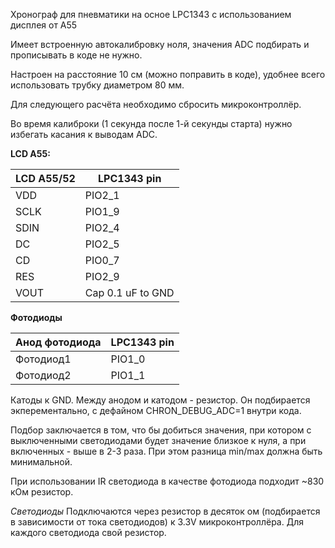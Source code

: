 Хронограф для пневматики на осное LPC1343 с использованием дисплея от A55

Имеет встроенную автокалибровку ноля, значения ADC подбирать и прописывать в коде не нужно. 

Настроен на расстояние 10 см (можно поправить в коде), удобнее всего использовать трубку диаметром 80 мм. 

Для следующего расчёта необходимо сбросить микроконтроллёр. 

Во время калиброки (1 секунда после 1-й секунды старта) нужно избегать касания к выводам ADC. 

**LCD A55:**

| LCD A55/52 | LPC1343 pin |
|---------|----------|
|		VDD		|		PIO2_1 |
|		SCLK	|		PIO1_9 |
|		SDIN	|		PIO2_4 |
|		DC		|		PIO2_5 |
|		CD		|		PIO0_7 |
|		RES		|		PIO2_9 |
|   VOUT  |   Cap 0.1 uF to GND |

**Фотодиоды**

| Анод фотодиода | LPC1343 pin |
|---------|----------|
| Фотодиод1  |  PIO1_0 |
| Фотодиод2  |  PIO1_1 |

Катоды к GND. Между анодом и катодом - резистор. Он подбирается экперементально, с дефайном CHRON_DEBUG_ADC=1 внутри кода. 

Подбор заключается в том, что бы добиться значения, при котором с выключенными светодиодами будет значение близкое к нуля, а при включенных - выше в 2-3 раза. При этом разница min/max должна быть минимальной. 

При использовании IR светодиода в качестве фотодиода подходит ~830 кОм резистор. 

*Светодиоды*
Подключаются через резистор в десяток ом (подбирается в зависимости от тока светодиодов) к 3.3V микроконтроллёра. 
Для каждого светодиода свой резистор. 
